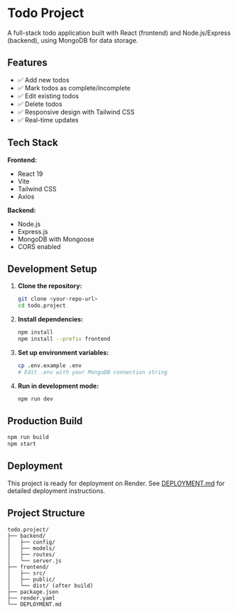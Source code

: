 # Todo Project

A full-stack todo application built with React (frontend) and Node.js/Express (backend), using MongoDB for data storage.

## Features

- ✅ Add new todos
- ✅ Mark todos as complete/incomplete
- ✅ Edit existing todos
- ✅ Delete todos
- ✅ Responsive design with Tailwind CSS
- ✅ Real-time updates

## Tech Stack

**Frontend:**
- React 19
- Vite
- Tailwind CSS
- Axios

**Backend:**
- Node.js
- Express.js
- MongoDB with Mongoose
- CORS enabled

## Development Setup

1. **Clone the repository:**
   ```bash
   git clone <your-repo-url>
   cd todo.project
   ```

2. **Install dependencies:**
   ```bash
   npm install
   npm install --prefix frontend
   ```

3. **Set up environment variables:**
   ```bash
   cp .env.example .env
   # Edit .env with your MongoDB connection string
   ```

4. **Run in development mode:**
   ```bash
   npm run dev
   ```

## Production Build

```bash
npm run build
npm start
```

## Deployment

This project is ready for deployment on Render. See [DEPLOYMENT.md](./DEPLOYMENT.md) for detailed deployment instructions.

## Project Structure

```
todo.project/
├── backend/
│   ├── config/
│   ├── models/
│   ├── routes/
│   └── server.js
├── frontend/
│   ├── src/
│   ├── public/
│   └── dist/ (after build)
├── package.json
├── render.yaml
└── DEPLOYMENT.md
```